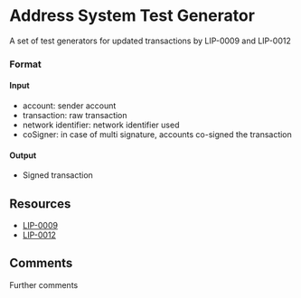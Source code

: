 # Address System Test Generator

A set of test generators for updated transactions by LIP-0009 and LIP-0012

### Format

#### Input

- account: sender account
- transaction: raw transaction
- network identifier: network identifier used
- coSigner: in case of multi signature, accounts co-signed the transaction

#### Output

- Signed transaction

## Resources

- [LIP-0009](https://github.com/LiskHQ/lips/blob/master/proposals/lip-0009.md)
- [LIP-0012](https://github.com/LiskHQ/lips/blob/master/proposals/lip-0012.md)

## Comments

Further comments
